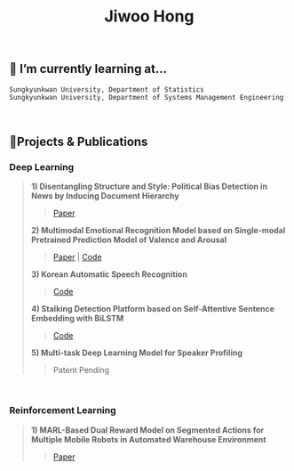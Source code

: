 <h1 align="center"> Jiwoo Hong</h1>

<br/>

## 🌱 I’m currently learning at...

~~~
Sungkyunkwan University, Department of Statistics
Sungkyunkwan University, Department of Systems Management Engineering
~~~

<br/>

## 🔭Projects & Publications
### Deep Learning
> **1) Disentangling Structure and Style: Political Bias Detection in News by Inducing Document Hierarchy**
>
> > [Paper]([https://www.dbpia.co.kr/journal/articleDetail?nodeId=NODE11113938&language=ko_KR&hasTopBanner=true](https://arxiv.org/abs/2304.02247))
> 
> **2) Multimodal Emotional Recognition Model based on Single-modal Pretrained Prediction Model of Valence and Arousal**
>
> > [Paper](https://www.dbpia.co.kr/journal/articleDetail?nodeId=NODE11113938&language=ko_KR&hasTopBanner=true) | [Code](https://github.com/jiwooya1000/KOR-Multimodal-Emotion-Recognition)
>
> **3) Korean Automatic Speech Recognition**
>
> > [Code](https://github.com/jiwooya1000/KOR-AI-Competition)
>
> **4) Stalking Detection Platform based on Self-Attentive Sentence Embedding with BiLSTM**
> > [Code](https://github.com/jiwooya1000/Stalking-Detection-Platform)
>
> **5) Multi-task Deep Learning Model for Speaker Profiling**
>
> > Patent Pending

<br/>

### Reinforcement Learning
> **1) MARL-Based Dual Reward Model on Segmented Actions for Multiple Mobile Robots in Automated Warehouse Environment**
> 
> > [Paper](https://www.mdpi.com/2076-3417/12/9/4703)
